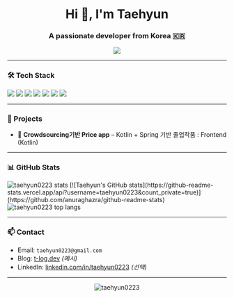 <h1 align="center">Hi 👋, I'm Taehyun</h1>
<h3 align="center">A passionate developer from Korea 🇰🇷</h3>

<p align="center">
  <img src="https://readme-typing-svg.demolab.com/?lines=Backend+Engineer+in+progress;Kotlin+%7C+Spring+%7C+Android+%7C+OpenGL;Loves+Clean+Architecture+and+Projects!&center=true&width=440&height=45&color=58A6FF&vCenter=true&pause=1000" />
</p>

---

### 🛠 Tech Stack

<p align="left">
  <img src="https://img.shields.io/badge/Kotlin-7F52FF?style=flat&logo=kotlin&logoColor=white" />
  <img src="https://img.shields.io/badge/Java-007396?style=flat&logo=java&logoColor=white" />
  <img src="https://img.shields.io/badge/Spring-6DB33F?style=flat&logo=spring&logoColor=white" />
  <img src="https://img.shields.io/badge/Android-3DDC84?style=flat&logo=android&logoColor=white" />
  <img src="https://img.shields.io/badge/OpenGL-5586A4?style=flat&logo=opengl&logoColor=white" />
  <img src="https://img.shields.io/badge/GCP-4285F4?style=flat&logo=googlecloud&logoColor=white" />
  <img src="https://img.shields.io/badge/Git-F05032?style=flat&logo=git&logoColor=white" />
</p>

---

### 📌 Projects
- 🛒 **Crowdsourcing기반 Price app** – Kotlin + Spring 기반 졸업작품 : Frontend (Kotlin)

---

### 📊 GitHub Stats

<p align="left">
  <img src="https://github-readme-stats.vercel.app/api?username=taehyun0223&show_icons=true&theme=tokyonight" alt="taehyun0223 stats" />
  [![Taehyun's GitHub stats](https://github-readme-stats.vercel.app/api?username=taehyun0223&count_private=true)](https://github.com/anuraghazra/github-readme-stats)
  <img src="https://github-readme-stats.vercel.app/api/top-langs/?username=taehyun0223&layout=compact&theme=tokyonight" alt="taehyun0223 top langs" />
</p>

---

### 📫 Contact

- Email: `taehyun0223@gmail.com`
- Blog: [t-log.dev](https://t-log.dev) *(예시)*  
- LinkedIn: [linkedin.com/in/taehyun0223](https://linkedin.com/in/taehyun0223) *(선택)*

---

<p align="center">
  <img src="https://komarev.com/ghpvc/?username=taehyun0223&label=Profile%20views&color=0e75b6&style=flat" alt="taehyun0223" />
</p>


<!--![taehyun0223's GitHub stats](https://github-readme-stats.vercel.app/api?username=taehyun0223&show_icons=true&theme=dark) -->  

<!--
**taehyun0223/taehyun0223** is a ✨ _special_ ✨ repository because its `README.md` (this file) appears on your GitHub profile.

Here are some ideas to get you started:

- 🔭 I’m currently working on ...
- 🌱 I’m currently learning ...
- 👯 I’m looking to collaborate on ...
- 🤔 I’m looking for help with ...
- 💬 Ask me about ...
- 📫 How to reach me: ...
- 😄 Pronouns: ...
- ⚡ Fun fact: ...
-->
